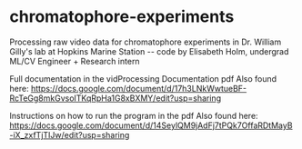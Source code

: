 # chromatophore-experiments
Processing raw video data for chromatophore experiments in Dr. William Gilly's lab at Hopkins Marine Station -- code by Elisabeth Holm, undergrad ML/CV Engineer + Research intern

Full documentation in the vidProcessing Documentation pdf
Also found here: https://docs.google.com/document/d/17h3LNkWwtueBF-RcTeGg8mkGvsoITKqRpHa1G8xBXMY/edit?usp=sharing

Instructions on how to run the program in the pdf
Also found here: https://docs.google.com/document/d/14SeylQM9jAdFj7tPQk7OffaRDtMayB-iX_zxfTjTIJw/edit?usp=sharing
